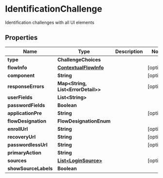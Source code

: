 

# IdentificationChallenge

Identification challenges with all UI elements

## Properties

| Name | Type | Description | Notes |
|------------ | ------------- | ------------- | -------------|
|**type** | **ChallengeChoices** |  |  |
|**flowInfo** | [**ContextualFlowInfo**](ContextualFlowInfo.md) |  |  [optional] |
|**component** | **String** |  |  [optional] |
|**responseErrors** | **Map&lt;String, List&lt;ErrorDetail&gt;&gt;** |  |  [optional] |
|**userFields** | **List&lt;String&gt;** |  |  |
|**passwordFields** | **Boolean** |  |  |
|**applicationPre** | **String** |  |  [optional] |
|**flowDesignation** | **FlowDesignationEnum** |  |  |
|**enrollUrl** | **String** |  |  [optional] |
|**recoveryUrl** | **String** |  |  [optional] |
|**passwordlessUrl** | **String** |  |  [optional] |
|**primaryAction** | **String** |  |  |
|**sources** | [**List&lt;LoginSource&gt;**](LoginSource.md) |  |  [optional] |
|**showSourceLabels** | **Boolean** |  |  |




